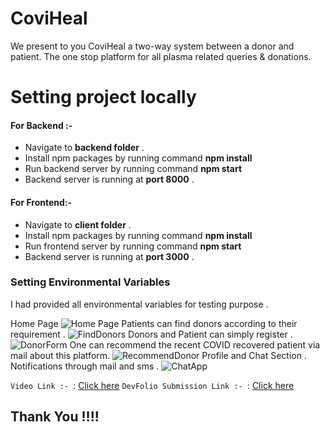 # CoviHeal
We present to you CoviHeal a two-way system between a donor and patient. The one stop platform for all plasma related queries & donations.

# Setting project locally
#### For Backend :- 
 -  Navigate to **backend folder** .
 -  Install npm packages by running command **npm install**
 -  Run backend server by running command **npm start**
 -  Backend server is running at **port 8000** . 
 
#### For Frontend:- 
    
 -  Navigate to **client folder** .
 -  Install npm packages by running command **npm install**
 -  Run frontend server by running command **npm start**
 -  Backend server is running at **port 3000** . 


### Setting Environmental Variables 
I had provided all environmental variables for testing purpose .


Home Page
![Home Page ](https://i.imgur.com/4nPe9hX.png)
Patients can find donors according to their requirement .
![FindDonors](https://i.imgur.com/KlyBMPM.png)
Donors and Patient can simply register .
![DonorForm](https://i.imgur.com/TMbBG3y.png)
One can recommend the recent COVID recovered patient via mail about this platform. 
![RecommendDonor](https://i.imgur.com/wLIG2rP.png)
Profile and Chat Section . Notifications through mail and sms . 
![ChatApp](https://i.imgur.com/boIAc5a.png)


`Video Link :- `: [Click here]()
`DevFolio Submission Link :- `: [Click here]()


## Thank You !!!!



